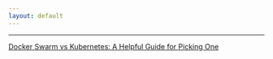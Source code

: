 ```yaml
---
layout: default
---
```



---

[Docker Swarm vs Kubernetes: A Helpful Guide for Picking One](https://stackify.com/docker-swarm-vs-kubernetes-a-helpful-guide-for-picking-one/)

